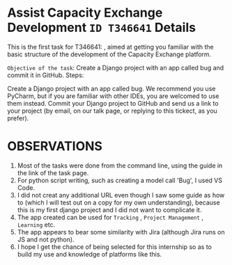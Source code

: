 # Assist Capacity Exchange Development `ID T346641` Details
This is the first task for T346641: , aimed at getting you familiar with the basic structure of the development of the Capacity Exchange platform.

`Objective of the task`: Create a Django project with an app called bug and commit it in GitHub.
Steps:

Create a Django project with an app called bug. We recommend you use PyCharm, but if you are familiar with other IDEs, you are welcomed to use them instead.
Commit your Django project to GitHub and send us a link to your project (by email, on our talk page, or replying to this tickect, as you prefer).

# OBSERVATIONS
1. Most of the tasks were done from the command line, using the guide in the link of the task page.
2. For python script writing, such as creating a model call 'Bug', I used VS Code.
3. I did not creat any additional URL even though I saw some guide as how to (which I will test out on a copy for my own understanding), because this is my first django project and I did not want to complicate it.
4. The app created can be used for `Tracking` , `Project Management` , `Learning` etc.
5. The app appears to bear some similarity with Jira (although Jira runs on JS and not python).
6. I hope I get the chance of being selected for this internship so as to build my use and knowledge of platforms like this. 
